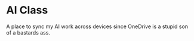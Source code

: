 # AI Class
A place to sync my AI work across devices since OneDrive is a stupid son of a bastards ass.

